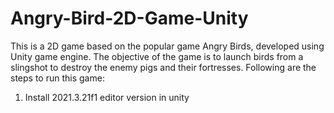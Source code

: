 # Angry-Bird-2D-Game-Unity
This is a 2D game based on the popular game Angry Birds, developed using Unity game engine. The objective of the game is to launch birds from a slingshot to destroy the enemy pigs and their fortresses. 
Following are the steps to run this game:
1) Install 2021.3.21f1 editor version in unity
